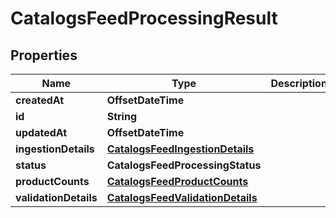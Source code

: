 

# CatalogsFeedProcessingResult


## Properties

| Name | Type | Description | Notes |
|------------ | ------------- | ------------- | -------------|
|**createdAt** | **OffsetDateTime** |  |  [optional] |
|**id** | **String** |  |  [optional] |
|**updatedAt** | **OffsetDateTime** |  |  [optional] |
|**ingestionDetails** | [**CatalogsFeedIngestionDetails**](CatalogsFeedIngestionDetails.md) |  |  |
|**status** | **CatalogsFeedProcessingStatus** |  |  |
|**productCounts** | [**CatalogsFeedProductCounts**](CatalogsFeedProductCounts.md) |  |  |
|**validationDetails** | [**CatalogsFeedValidationDetails**](CatalogsFeedValidationDetails.md) |  |  |



